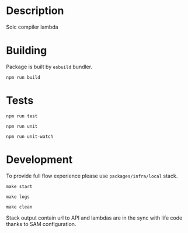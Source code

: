 # Description

Solc compiler lambda


# Building

Package is built by `esbuild` bundler.

`npm run build`

# Tests

`npm run test`

`npm run unit`

`npm run unit-watch`

# Development

To provide full flow experience please use `packages/infra/local` stack.

`make start`

`make logs`

`make clean`

Stack output contain url to API and lambdas are in the sync with life code thanks to SAM configuration.
